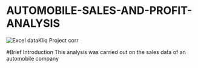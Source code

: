 # AUTOMOBILE-SALES-AND-PROFIT-ANALYSIS

![Excel dataKliq Project corr](https://github.com/EstherNdu/AUTOMOBILE-SALES-AND-PROFIT-ANALYSIS/assets/128849587/5afb7dad-1a67-4c65-a860-620ffdebed94)

#Brief Introduction
This analysis was carried out on the sales data of an automobile company


